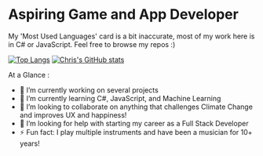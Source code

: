 # Aspiring Game and App Developer
My 'Most Used Languages' card is a bit inaccurate, most of my work here is in C# or JavaScript. Feel free to browse my repos :) 

[![Top Langs](https://github-readme-stats.vercel.app/api/top-langs/?username=ccpaco)](https://github.com/anuraghazra/github-readme-stats)
[![Chris's GitHub stats](https://github-readme-stats.vercel.app/api?username=ccpaco)](https://github.com/anuraghazra/github-readme-stats)

<!--
**ccpaco/ccpaco** is a ✨ _special_ ✨ repository because its `README.md` (this file) appears on your GitHub profile.
-->

At a Glance : 
- 🔭 I’m currently working on several projects  
- 🌱 I’m currently learning C#, JavaScript, and Machine Learning
- 👯 I’m looking to collaborate on anything that challenges Climate Change and improves UX and happiness!
- 🤔 I’m looking for help with starting my career as a Full Stack Developer
- ⚡ Fun fact: I play multiple instruments and have been a musician for 10+ years!

